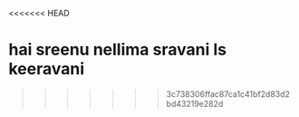 <<<<<<< HEAD
#
hai 
sreenu
nellima
sravani
ls
keeravani
=======
>>>>>>> 3c738306ffac87ca1c41bf2d83d2bd43219e282d

